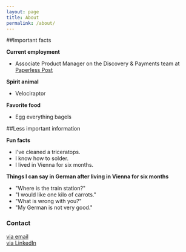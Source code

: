 ```yaml
---
layout: page
title: About
permalink: /about/
---
```


##Important facts

**Current employment**

- Associate Product Manager on the Discovery & Payments team at [Paperless Post](www.paperlesspost.com)


**Spirit animal**

- Velociraptor


**Favorite food**

- Egg everything bagels


##Less important information

**Fun facts**

- I've cleaned a triceratops.
- I know how to solder.
- I lived in Vienna for six months.


**Things I can say in German after living in Vienna for six months**

- "Where is the train station?"
- "I would like one kilo of carrots."
- "What is wrong with you?"
- "My German is not very good."
 



### Contact

[via email](mailto:emmakmdill@gmail.com)  <br />
[via LinkedIn](https://www.linkedin.com/in/emmadill)
